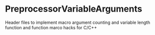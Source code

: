 # PreprocessorVariableArguments
Header files to implement macro argument counting and variable length function and function marco hacks for C/C++

